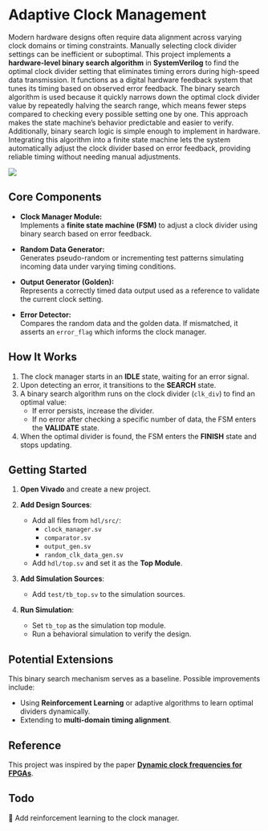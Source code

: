 # Adaptive Clock Management

Modern hardware designs often require data alignment across varying clock domains or timing constraints. Manually selecting clock divider settings can be inefficient or suboptimal. This project implements a **hardware-level binary search algorithm** in **SystemVerilog** to find the optimal clock divider setting that eliminates timing errors during high-speed data transmission. It functions as a digital hardware feedback system that tunes its timing based on observed error feedback.
The binary search algorithm is used because it quickly narrows down the optimal clock divider value by repeatedly halving the search range, which means fewer steps compared to checking every possible setting one by one. This approach makes the state machine’s behavior predictable and easier to verify. Additionally, binary search logic is simple enough to implement in hardware. Integrating this algorithm into a finite state machine lets the system automatically adjust the clock divider based on error feedback, providing reliable timing without needing manual adjustments.

![](assets/overview.png)


## Core Components

- **Clock Manager Module:**  
  Implements a **finite state machine (FSM)** to adjust a clock divider using binary search based on error feedback.

- **Random Data Generator:**  
  Generates pseudo-random or incrementing test patterns simulating incoming data under varying timing conditions.

- **Output Generator (Golden):**  
  Represents a correctly timed data output used as a reference to validate the current clock setting.

- **Error Detector:**  
  Compares the random data and the golden data. If mismatched, it asserts an `error_flag` which informs the clock manager.

## How It Works

1. The clock manager starts in an **IDLE** state, waiting for an error signal.
2. Upon detecting an error, it transitions to the **SEARCH** state.
3. A binary search algorithm runs on the clock divider (`clk_div`) to find an optimal value:
   - If error persists, increase the divider.
   - If no error after checking a specific number of data, the FSM enters the **VALIDATE** state.
4. When the optimal divider is found, the FSM enters the **FINISH** state and stops updating.

## Getting Started

1. **Open Vivado** and create a new project.

2. **Add Design Sources**:
   - Add all files from `hdl/src/`:
     - `clock_manager.sv`
     - `comparator.sv`
     - `output_gen.sv`
     - `random_clk_data_gen.sv`
   - Add `hdl/top.sv` and set it as the **Top Module**.

3. **Add Simulation Sources**:
   - Add `test/tb_top.sv` to the simulation sources.

4. **Run Simulation**:
   - Set `tb_top` as the simulation top module.
   - Run a behavioral simulation to verify the design.

## Potential Extensions

This binary search mechanism serves as a baseline. Possible improvements include:

- Using **Reinforcement Learning** or adaptive algorithms to learn optimal dividers dynamically.
- Extending to **multi-domain timing alignment**.



## Reference
This project was inspired by the paper [**Dynamic clock frequencies for FPGAs**](https://www.sciencedirect.com/science/article/pii/S0141933106000317).  

## Todo
🔴 Add reinforcement learning to the clock manager. 
